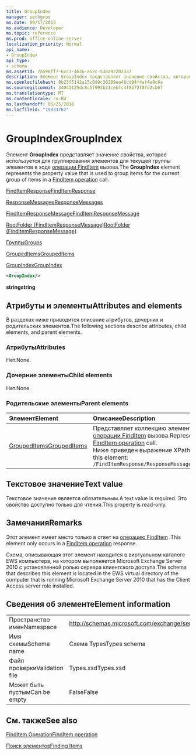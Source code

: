 ```yaml
---
title: GroupIndex
manager: sethgros
ms.date: 09/17/2015
ms.audience: Developer
ms.topic: reference
ms.prod: office-online-server
localization_priority: Normal
api_name:
- GroupIndex
api_type:
- schema
ms.assetid: 7a596ff7-6cc3-4626-a52c-538a92202337
description: Элемент GroupIndex представляет значение свойства, которое используется для группирования элементов для текущей группы элементов в ходе вызова FindItem операции.
ms.openlocfilehash: 8b23f5142a15c099c30209ea48cd04f4af4e8c6a
ms.sourcegitcommit: 34041125dc8c5f993b21cebfc4f8b72f0fd2cb6f
ms.translationtype: MT
ms.contentlocale: ru-RU
ms.lasthandoff: 06/25/2018
ms.locfileid: "19833762"
---
```

# <a name="groupindex"></a><span data-ttu-id="d6149-103">GroupIndex</span><span class="sxs-lookup"><span data-stu-id="d6149-103">GroupIndex</span></span>

<span data-ttu-id="d6149-104">Элемент **GroupIndex** представляет значение свойства, которое используется для группирования элементов для текущей группы элементов в ходе [операции FindItem](finditem-operation.md) вызова.</span><span class="sxs-lookup"><span data-stu-id="d6149-104">The **GroupIndex** element represents the property value that is used to group items for the current group of items in a [FindItem operation](finditem-operation.md) call.</span></span> 
  
[<span data-ttu-id="d6149-105">FindItemResponse</span><span class="sxs-lookup"><span data-stu-id="d6149-105">FindItemResponse</span></span>](finditemresponse.md)
  
[<span data-ttu-id="d6149-106">ResponseMessages</span><span class="sxs-lookup"><span data-stu-id="d6149-106">ResponseMessages</span></span>](responsemessages.md)
  
[<span data-ttu-id="d6149-107">FindItemResponseMessage</span><span class="sxs-lookup"><span data-stu-id="d6149-107">FindItemResponseMessage</span></span>](finditemresponsemessage.md)
  
[<span data-ttu-id="d6149-108">RootFolder (FindItemResponseMessage)</span><span class="sxs-lookup"><span data-stu-id="d6149-108">RootFolder (FindItemResponseMessage)</span></span>](rootfolder-finditemresponsemessage.md)
  
[<span data-ttu-id="d6149-109">Группы</span><span class="sxs-lookup"><span data-stu-id="d6149-109">Groups</span></span>](groups.md)
  
[<span data-ttu-id="d6149-110">GroupedItems</span><span class="sxs-lookup"><span data-stu-id="d6149-110">GroupedItems</span></span>](groupeditems.md)
  
[<span data-ttu-id="d6149-111">GroupIndex</span><span class="sxs-lookup"><span data-stu-id="d6149-111">GroupIndex</span></span>](groupindex.md)
  
```xml
<GroupIndex/>
```

 <span data-ttu-id="d6149-112">**string**</span><span class="sxs-lookup"><span data-stu-id="d6149-112">**string**</span></span>
## <a name="attributes-and-elements"></a><span data-ttu-id="d6149-113">Атрибуты и элементы</span><span class="sxs-lookup"><span data-stu-id="d6149-113">Attributes and elements</span></span>

<span data-ttu-id="d6149-114">В разделах ниже приводится описание атрибутов, дочерних и родительских элементов.</span><span class="sxs-lookup"><span data-stu-id="d6149-114">The following sections describe attributes, child elements, and parent elements.</span></span>
  
### <a name="attributes"></a><span data-ttu-id="d6149-115">Атрибуты</span><span class="sxs-lookup"><span data-stu-id="d6149-115">Attributes</span></span>

<span data-ttu-id="d6149-116">Нет.</span><span class="sxs-lookup"><span data-stu-id="d6149-116">None.</span></span>
  
### <a name="child-elements"></a><span data-ttu-id="d6149-117">Дочерние элементы</span><span class="sxs-lookup"><span data-stu-id="d6149-117">Child elements</span></span>

<span data-ttu-id="d6149-118">Нет.</span><span class="sxs-lookup"><span data-stu-id="d6149-118">None.</span></span>
  
### <a name="parent-elements"></a><span data-ttu-id="d6149-119">Родительские элементы</span><span class="sxs-lookup"><span data-stu-id="d6149-119">Parent elements</span></span>

|<span data-ttu-id="d6149-120">**Элемент**</span><span class="sxs-lookup"><span data-stu-id="d6149-120">**Element**</span></span>|<span data-ttu-id="d6149-121">**Описание**</span><span class="sxs-lookup"><span data-stu-id="d6149-121">**Description**</span></span>|
|:-----|:-----|
|[<span data-ttu-id="d6149-122">GroupedItems</span><span class="sxs-lookup"><span data-stu-id="d6149-122">GroupedItems</span></span>](groupeditems.md) <br/> |<span data-ttu-id="d6149-123">Представляет коллекцию элементов, которые являются результатом сгруппированных [операции FindItem](finditem-operation.md) вызова.</span><span class="sxs-lookup"><span data-stu-id="d6149-123">Represents a collection of items that are the result of a grouped [FindItem operation](finditem-operation.md) call.</span></span>  <br/> <span data-ttu-id="d6149-124">Ниже приведен выражение XPath для этого элемента.</span><span class="sxs-lookup"><span data-stu-id="d6149-124">The following is the XPath expression to this element:</span></span>  <br/>  `/FindItemResponse/ResponseMessages/FindItemResponseMessage/RootFolder/Groups/GroupedItems[i]` <br/> |
   
## <a name="text-value"></a><span data-ttu-id="d6149-125">Текстовое значение</span><span class="sxs-lookup"><span data-stu-id="d6149-125">Text value</span></span>

<span data-ttu-id="d6149-126">Текстовое значение является обязательным.</span><span class="sxs-lookup"><span data-stu-id="d6149-126">A text value is required.</span></span> <span data-ttu-id="d6149-127">Это свойство доступно только для чтения.</span><span class="sxs-lookup"><span data-stu-id="d6149-127">This property is read-only.</span></span>
  
## <a name="remarks"></a><span data-ttu-id="d6149-128">Замечания</span><span class="sxs-lookup"><span data-stu-id="d6149-128">Remarks</span></span>

<span data-ttu-id="d6149-129">Этот элемент имеет место только в ответ на [операцию FindItem](finditem-operation.md) .</span><span class="sxs-lookup"><span data-stu-id="d6149-129">This element only occurs in a [FindItem operation](finditem-operation.md) response.</span></span> 
  
<span data-ttu-id="d6149-130">Схема, описывающая этот элемент находится в виртуальном каталоге EWS компьютера, на котором выполняется Microsoft Exchange Server 2010 с установленной ролью сервера клиентского доступа.</span><span class="sxs-lookup"><span data-stu-id="d6149-130">The schema that describes this element is located in the EWS virtual directory of the computer that is running Microsoft Exchange Server 2010 that has the Client Access server role installed.</span></span>
  
## <a name="element-information"></a><span data-ttu-id="d6149-131">Сведения об элементе</span><span class="sxs-lookup"><span data-stu-id="d6149-131">Element information</span></span>

|||
|:-----|:-----|
|<span data-ttu-id="d6149-132">Пространство имен</span><span class="sxs-lookup"><span data-stu-id="d6149-132">Namespace</span></span>  <br/> |http://schemas.microsoft.com/exchange/services/2006/types  <br/> |
|<span data-ttu-id="d6149-133">Имя схемы</span><span class="sxs-lookup"><span data-stu-id="d6149-133">Schema name</span></span>  <br/> |<span data-ttu-id="d6149-134">Схема Types</span><span class="sxs-lookup"><span data-stu-id="d6149-134">Types schema</span></span>  <br/> |
|<span data-ttu-id="d6149-135">Файл проверки</span><span class="sxs-lookup"><span data-stu-id="d6149-135">Validation file</span></span>  <br/> |<span data-ttu-id="d6149-136">Types.xsd</span><span class="sxs-lookup"><span data-stu-id="d6149-136">Types.xsd</span></span>  <br/> |
|<span data-ttu-id="d6149-137">Может быть пустым</span><span class="sxs-lookup"><span data-stu-id="d6149-137">Can be empty</span></span>  <br/> |<span data-ttu-id="d6149-138">False</span><span class="sxs-lookup"><span data-stu-id="d6149-138">False</span></span>  <br/> |
   
## <a name="see-also"></a><span data-ttu-id="d6149-139">См. также</span><span class="sxs-lookup"><span data-stu-id="d6149-139">See also</span></span>



[<span data-ttu-id="d6149-140">FindItem Operation</span><span class="sxs-lookup"><span data-stu-id="d6149-140">FindItem operation</span></span>](finditem-operation.md)


[<span data-ttu-id="d6149-141">Поиск элементов</span><span class="sxs-lookup"><span data-stu-id="d6149-141">Finding Items</span></span>](http://msdn.microsoft.com/library/63af1f9c-464b-4fca-9ae3-3d60f24ca93c%28Office.15%29.aspx)

